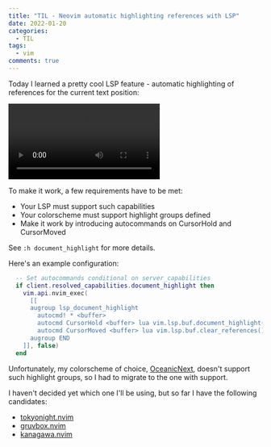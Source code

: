 ```yaml
---
title: "TIL - Neovim automatic highlighting references with LSP"
date: 2022-01-20
categories:
  - TIL
tags:
  - vim
comments: true
---
```


Today I learned a pretty cool LSP feature - automatic highlighting of
references for the current text position:

<video src="https://user-images.githubusercontent.com/28604639/150479658-c0ce731f-251d-4f25-a276-da42c0f3e42f.mov" controls="controls" style="max-width: 730px;">
</video>

To make it work, a few requirements have to be met:
* Your LSP must support such capabilities
* Your colorscheme must support highlight groups defined
* Make it work by introducing autocommands on CursorHold and CursorMoved

See `:h document_highlight` for more details.


Here's an example configuration:
```lua
  -- Set autocommands conditional on server_capabilities
  if client.resolved_capabilities.document_highlight then
    vim.api.nvim_exec(
      [[
      augroup lsp_document_highlight
        autocmd! * <buffer>
        autocmd CursorHold <buffer> lua vim.lsp.buf.document_highlight()
        autocmd CursorMoved <buffer> lua vim.lsp.buf.clear_references()
      augroup END
    ]], false)
  end
```

Unfortunately, my colorscheme of choice,
[OceanicNext](https://github.com/mhartington/oceanic-next), doesn't support
such highlight groups, so I had to migrate to the one with support.

I haven't decided yet which one I'll be using, but so far I have the following
candidates:
* [tokyonight.nvim]( https://github.com/folke/tokyonight.nvim)
* [gruvbox.nvim](https://github.com/ellisonleao/gruvbox.nvim)
* [kanagawa.nvim](https://github.com/rebelot/kanagawa.nvim)
